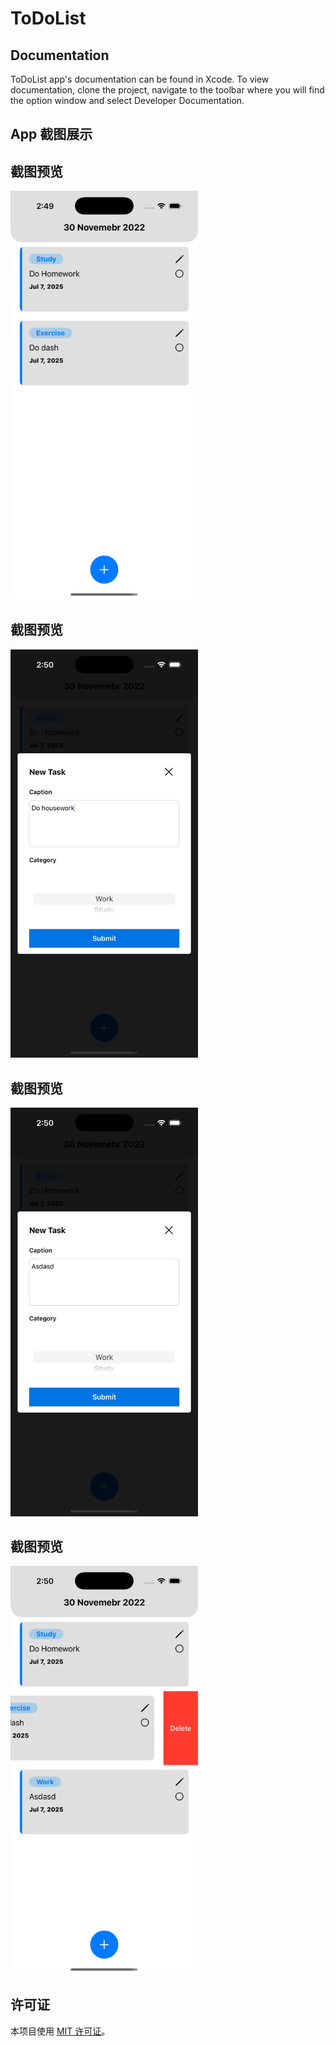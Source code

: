 # ToDoList

## Documentation

ToDoList app's documentation can be found in Xcode. To view documentation, clone the project, navigate to the toolbar where you will find the option window and select Developer Documentation.

## App 截图展示


## 截图预览
<img src="https://github.com/Maimai10808/ToDoListUIkit/blob/main/pic/Simulator%20Screenshot%20-%20iPhone%2016%20Pro%20-%202025-07-07%20at%2014.49.58.png" width="300" height="auto">

## 截图预览
<img src="https://github.com/Maimai10808/ToDoListUIkit/blob/main/pic/Simulator%20Screenshot%20-%20iPhone%2016%20Pro%20-%202025-07-07%20at%2014.50.10.png" width="300" height="auto">


## 截图预览
<img src="https://github.com/Maimai10808/ToDoListUIkit/blob/main/pic/Simulator%20Screenshot%20-%20iPhone%2016%20Pro%20-%202025-07-07%20at%2014.50.27.png" width="300" height="auto">

## 截图预览

<img src="https://github.com/Maimai10808/ToDoListUIkit/blob/main/pic/Simulator%20Screenshot%20-%20iPhone%2016%20Pro%20-%202025-07-07%20at%2014.50.30.png" width="300" height="auto">

## 许可证
本项目使用 [MIT 许可证](https://github.com/Maimai10808/ToDoListUIkit/blob/main/LICENSE)。




